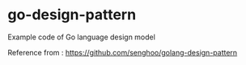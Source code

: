 # go-design-pattern
Example code of Go language design model

Reference from : https://github.com/senghoo/golang-design-pattern
